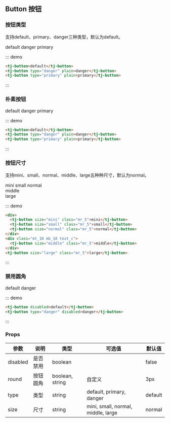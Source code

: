 ## Button 按钮

### 按钮类型
支持default、primary、danger三种类型，默认为default。

<div class="demo-block">
  <tj-button class="mr_5">default</tj-button>
  <tj-button type="danger" class="mr_5">danger</tj-button>
  <tj-button type="primary" class="mr_5">primary</tj-button>
<div>

::: demo
```html
<tj-button>default</tj-button>
<tj-button type="danger" plain>danger</tj-button>
<tj-button type="primary" plain>primary</tj-button>
```
:::

### 朴素按钮
<div class="demo-block">
  <tj-button>default</tj-button>
  <tj-button type="danger" plain>danger</tj-button>
  <tj-button type="primary" plain>primary</tj-button>
<div>

::: demo
```html
<tj-button>default</tj-button>
<tj-button type="danger" plain>danger</tj-button>
<tj-button type="primary" plain>primary</tj-button>
```
:::

### 按钮尺寸

支持mini、small、normal、middle、large五种种尺寸，默认为normal。

<div class="demo-block">
  <div>
    <tj-button size="mini" class="mr_5">mini</tj-button>
    <tj-button size="small" class="mr_5">small</tj-button>
    <tj-button size="normal" class="mr_5">normal</tj-button>
  </div>
  <div class="mt_10 mb_10 text_c">
    <tj-button size="middle" class="mr_5">middle</tj-button>
  </div>
  <tj-button size="large" class="mr_5">large</tj-button>
<div>

::: demo
```html
<div>
  <tj-button size="mini" class="mr_5">mini</tj-button>
  <tj-button size="small" class="mr_5">small</tj-button>
  <tj-button size="normal" class="mr_5">normal</tj-button>
</div>
<div class="mt_10 mb_10 text_c">
  <tj-button size="middle" class="mr_5">middle</tj-button>
</div>
<tj-button size="large" class="mr_5">large</tj-button>
```
:::

### 禁用圆角
<div class="demo-block">
  <tj-button class="mr_10" disabled round>default</tj-button>
  <tj-button type="danger" disabled round="5px">danger</tj-button>
<div>

::: demo
```html
<tj-button disabled>default</tj-button>
<tj-button type="danger" disabled>danger</tj-button>
```
:::

### Props
| 参数      | 说明          | 类型      | 可选值                           | 默认值  |
|---------- |-------------- |---------- |--------------------------------  |-------- |
| disabled | 是否禁用 | boolean |  | false |
| round | 按钮圆角 | boolean, string | 自定义 | 3px |
| type | 类型 | string | default, primary, danger | default |
| size | 尺寸 | string | mini, small, normal, middle, large | normal |